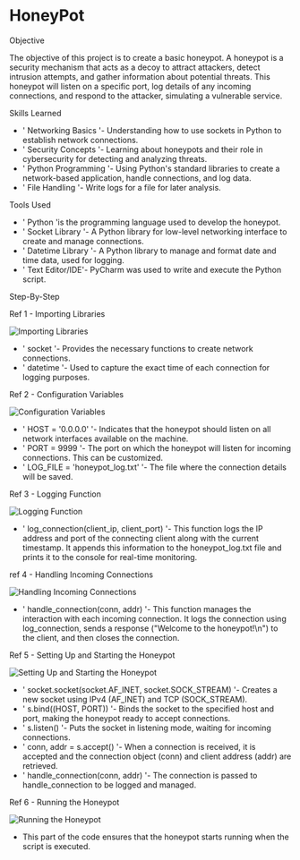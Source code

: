 # HoneyPot


Objective

The objective of this project is to create a basic honeypot. A honeypot is a security mechanism that acts as a decoy to attract attackers, detect intrusion attempts, and gather information about potential threats. This honeypot will listen on a specific port, log details of any incoming connections, and respond to the attacker, simulating a vulnerable service.


Skills Learned

- ' Networking Basics '- Understanding how to use sockets in Python to establish network connections.
- ' Security Concepts '- Learning about honeypots and their role in cybersecurity for detecting and analyzing threats.
- ' Python Programming '- Using Python's standard libraries to create a network-based application, handle connections, and log data.
- ' File Handling '- Write logs for a file for later analysis.


Tools Used

- ' Python 'is the programming language used to develop the honeypot.
- ' Socket Library '- A Python library for low-level networking interface to create and manage connections.
- ' Datetime Library '- A Python library to manage and format date and time data, used for logging.
- ' Text Editor/IDE'- PyCharm was used to write and execute the Python script.

Step-By-Step

Ref 1 - Importing Libraries




![Importing Libraries](https://github.com/user-attachments/assets/67a53eee-4d65-44ed-a719-e948a105ab12)




- ' socket '- Provides the necessary functions to create network connections.
- ' datetime '- Used to capture the exact time of each connection for logging purposes.



Ref 2 - Configuration Variables



![Configuration Variables](https://github.com/user-attachments/assets/cb2e83f8-0085-4491-a904-bd4428ba5780)




- ' HOST = '0.0.0.0' '- Indicates that the honeypot should listen on all network interfaces available on the machine.
- ' PORT = 9999 '- The port on which the honeypot will listen for incoming connections. This can be customized.
- ' LOG_FILE = 'honeypot_log.txt' '- The file where the connection details will be saved.


Ref 3 - Logging Function


![Logging Function](https://github.com/user-attachments/assets/42fbac13-9041-4d78-bdd1-a19ed69b5ac3)


- ' log_connection(client_ip, client_port) '- This function logs the IP address and port of the connecting client along with the current timestamp. It appends this information to the honeypot_log.txt file and prints it to the console for real-time monitoring.



ref 4 - Handling Incoming Connections





![Handling Incoming Connections](https://github.com/user-attachments/assets/520103b5-daf1-4bb8-bd0b-aefbc50e9d06)



- ' handle_connection(conn, addr) '- This function manages the interaction with each incoming connection. It logs the connection using log_connection, sends a response ("Welcome to the honeypot!\n") to the client, and then closes the connection.




Ref 5 - Setting Up and Starting the Honeypot




![Setting Up and Starting the Honeypot](https://github.com/user-attachments/assets/2a2dc84a-8b39-4c3c-84bc-e22db1e752a0)





- ' socket.socket(socket.AF_INET, socket.SOCK_STREAM) '- Creates a new socket using IPv4 (AF_INET) and TCP (SOCK_STREAM).
- ' s.bind((HOST, PORT)) '- Binds the socket to the specified host and port, making the honeypot ready to accept connections.
- ' s.listen() '- Puts the socket in listening mode, waiting for incoming connections.
- ' conn, addr = s.accept() '- When a connection is received, it is accepted and the connection object (conn) and client address (addr) are retrieved.
- ' handle_connection(conn, addr) '- The connection is passed to handle_connection to be logged and managed.




Ref 6 - Running the Honeypot



![Running the Honeypot](https://github.com/user-attachments/assets/2d8606a3-f59f-4a0c-9e39-3d17333f53bd)


- This part of the code ensures that the honeypot starts running when the script is executed.
















